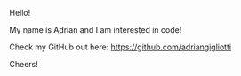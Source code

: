 Hello!

My name is Adrian and I am interested in code!

Check my GitHub out here: https://github.com/adriangigliotti

Cheers!
